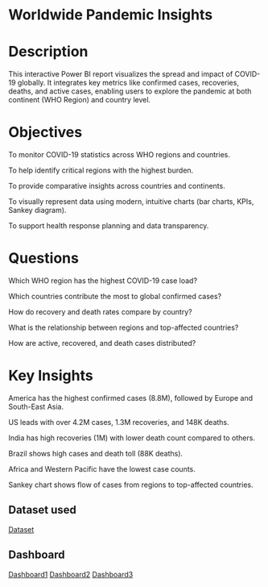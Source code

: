 # Worldwide Pandemic Insights

# Description
This interactive Power BI report visualizes the spread and impact of COVID-19 globally. It integrates key metrics like confirmed cases, recoveries, deaths, and active cases, enabling users to explore the pandemic at both continent (WHO Region) and country level.

# Objectives
To monitor COVID-19 statistics across WHO regions and countries.

To help identify critical regions with the highest burden.

To provide comparative insights across countries and continents.

To visually represent data using modern, intuitive charts (bar charts, KPIs, Sankey diagram).

To support health response planning and data transparency.

# Questions
Which WHO region has the highest COVID-19 case load?

Which countries contribute the most to global confirmed cases?

How do recovery and death rates compare by country?

What is the relationship between regions and top-affected countries?

How are active, recovered, and death cases distributed?

# Key Insights
America has the highest confirmed cases (8.8M), followed by Europe and South-East Asia.

US leads with over 4.2M cases, 1.3M recoveries, and 148K deaths.

India has high recoveries (1M) with lower death count compared to others.

Brazil shows high cases and death toll (88K deaths).

Africa and Western Pacific have the lowest case counts.

Sankey chart shows flow of cases from regions to top-affected countries.

## Dataset used
[Dataset](https://github.com/Priti8570/CovidAnalysisDashoard/blob/main/Covid%20Dataset.csv)


## Dashboard
[Dashboard1](https://github.com/Priti8570/CovidAnalysisDashoard/blob/main/Screenshot%202025-06-07%20225711.png)
[Dashboard2](https://github.com/Priti8570/CovidAnalysisDashoard/blob/main/Screenshot%202025-06-07%20225724.png)
[Dashboard3](https://github.com/Priti8570/CovidAnalysisDashoard/blob/main/Screenshot%202025-06-07%20231616.png)
